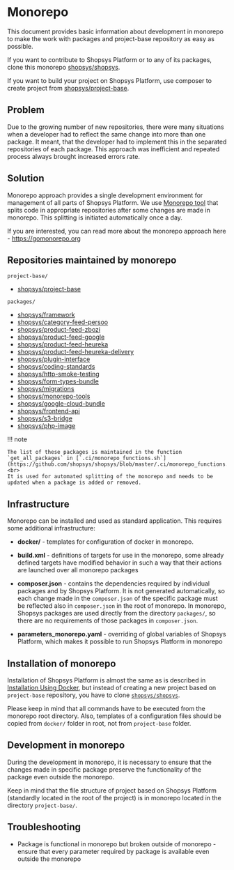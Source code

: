 # Monorepo

This document provides basic information about development in monorepo to make the work with packages and project-base repository as easy as possible.

If you want to contribute to Shopsys Platform or to any of its packages,
clone this monorepo [shopsys/shopsys](https://github.com/shopsys/shopsys).

If you want to build your project on Shopsys Platform,
use composer to create project from [shopsys/project-base](https://github.com/shopsys/project-base).

## Problem

Due to the growing number of new repositories, there were many situations when a developer had to reflect the same change
into more than one package. It meant, that the developer had to implement this in the separated repositories of each package.
This approach was inefficient and repeated process always brought increased errors rate.

## Solution

Monorepo approach provides a single development environment for management of all parts of Shopsys Platform.
We use [Monorepo tool](https://github.com/shopsys/monorepo-tools) that splits code in appropriate repositories
after some changes are made in monorepo. This splitting is initiated automatically once a day.

If you are interested, you can read more about the monorepo approach here - https://gomonorepo.org

## Repositories maintained by monorepo

`project-base/`

-   [shopsys/project-base](https://github.com/shopsys/project-base)

`packages/`

-   [shopsys/framework](https://github.com/shopsys/framework)
-   [shopsys/category-feed-persoo](https://github.com/shopsys/category-feed-persoo)
-   [shopsys/product-feed-zbozi](https://github.com/shopsys/product-feed-zbozi)
-   [shopsys/product-feed-google](https://github.com/shopsys/product-feed-google)
-   [shopsys/product-feed-heureka](https://github.com/shopsys/product-feed-heureka)
-   [shopsys/product-feed-heureka-delivery](https://github.com/shopsys/product-feed-heureka-delivery)
-   [shopsys/plugin-interface](https://github.com/shopsys/plugin-interface)
-   [shopsys/coding-standards](https://github.com/shopsys/coding-standards)
-   [shopsys/http-smoke-testing](https://github.com/shopsys/http-smoke-testing)
-   [shopsys/form-types-bundle](https://github.com/shopsys/form-types-bundle)
-   [shopsys/migrations](https://github.com/shopsys/migrations)
-   [shopsys/monorepo-tools](https://github.com/shopsys/monorepo-tools)
-   [shopsys/google-cloud-bundle](https://github.com/shopsys/google-cloud-bundle)
-   [shopsys/frontend-api](https://github.com/shopsys/frontend-api)
-   [shopsys/s3-bridge](https://github.com/shopsys/s3-bridge)
-   [shopsys/php-image](https://github.com/shopsys/php-image)

!!! note

    The list of these packages is maintained in the function `get_all_packages` in [`.ci/monorepo_functions.sh`](https://github.com/shopsys/shopsys/blob/master/.ci/monorepo_functions.sh).<br>
    It is used for automated splitting of the monorepo and needs to be updated when a package is added or removed.

## Infrastructure

Monorepo can be installed and used as standard application. This requires some additional infrastructure:

-   **docker/** - templates for configuration of docker in monorepo.

-   **build.xml** - definitions of targets for use in the monorepo, some already defined targets
    have modified behavior in such a way that their actions are launched over all monorepo packages

-   **composer.json** - contains the dependencies required by individual packages and by Shopsys Platform.
    It is not generated automatically, so each change made in the `composer.json` of the specific package must be reflected
    also in `composer.json` in the root of monorepo. In monorepo, Shopsys packages are used directly from the directory
    `packages/`, so there are no requirements of those packages in `composer.json`.

-   **parameters_monorepo.yaml** - overriding of global variables of Shopsys Platform, which makes it possible to run
    Shopsys Platform in monorepo

## Installation of monorepo

Installation of Shopsys Platform is almost the same as is described in [Installation Using Docker](../installation/installation-guide.md#installation-using-docker),
but instead of creating a new project based on `project-base` repository, you have to clone [`shopsys/shopsys`](https://github.com/shopsys/shopsys).

Please keep in mind that all commands have to be executed from the monorepo root directory.
Also, templates of a configuration files should be copied from `docker/` folder in root, not from `project-base` folder.

## Development in monorepo

During the development in monorepo, it is necessary to ensure that the changes made in specific package
preserve the functionality of the package even outside the monorepo.

Keep in mind that the file structure of project based on Shopsys Platform (standardly located in the root of the project) is in monorepo
located in the directory `project-base/`.

## Troubleshooting

-   Package is functional in monorepo but broken outside of monorepo - ensure that every parameter required by package
    is available even outside the monorepo
